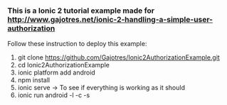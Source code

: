 ### This is a Ionic 2 tutorial example made for http://www.gajotres.net/ionic-2-handling-a-simple-user-authorization

Follow these instruction to deploy this example:

1. git clone https://github.com/Gajotres/Ionic2AuthorizationExample.git
2. cd Ionic2AuthorizationExample
3. ionic platform add android
4. npm install
5. ionic serve -> To see if everything is working as it should
6. ionic run android -l -c -s
